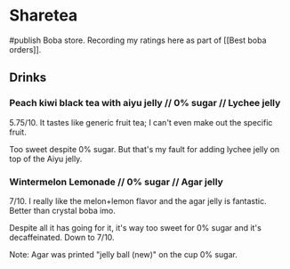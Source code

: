 # Sharetea
#publish 
Boba store. Recording my ratings here as part of [[Best boba orders]].

## Drinks
### Peach kiwi black tea with aiyu jelly // 0% sugar // Lychee jelly
5.75/10. It tastes like generic fruit tea; I can't even make out the specific fruit.

Too sweet despite 0% sugar. But that's my fault for adding lychee jelly on top of the Aiyu jelly.


### Wintermelon Lemonade // 0% sugar // Agar jelly
7/10. I really like the melon+lemon flavor and the agar jelly is fantastic. Better than crystal boba imo.

Despite all it has going for it, it's way too sweet for 0% sugar and it's decaffeinated. Down to 7/10.

Note: Agar was printed "jelly ball (new)" on the cup 0% sugar.

